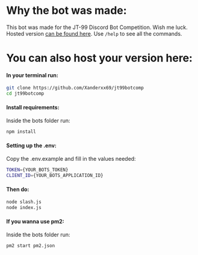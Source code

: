 # Why the bot was made:
This bot was made for the JT-99 Discord Bot Competition. Wish me luck. Hosted version [can be found here](https://discord.com/api/oauth2/authorize?client_id=1173829509066276944&permissions=274877959168&scope=bot%20applications.commands). Use `/help` to see all the commands. 


# You can also host your version here:
#### In your terminal run:
```bash
git clone https://github.com/Xanderxx69/jt99botcomp
cd jt99botcomp
```

#### Install requirements:
Inside the bots folder run:
```bash
npm install
```

#### Setting up the .env:

Copy the .env.example and fill in the values needed:
```bash
TOKEN={YOUR_BOTS_TOKEN}
CLIENT_ID={YOUR_BOTS_APPLICATION_ID}
```

#### Then do:
```bash
node slash.js
node index.js
```

#### If you wanna use pm2:
Inside the bots folder run:
```bash
pm2 start pm2.json
```
